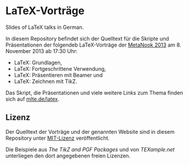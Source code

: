 LaTeX-Vorträge
==============

Slides of LaTeX talks in German.

In diesem Repository befindet sich der Quelltext für
die Skripte und Präsentationen
der folgendeb LaTeX-Vorträge
der [MetaNook 2013](http://metameute.de/nook)
am 8. November 2013 ab 17:30 Uhr:
  * LaTeX: Grundlagen,
  * LaTeX: Fortgeschrittene Verwendung,
  * LaTeX: Präsentieren mit Beamer und
  * LaTeX: Zeichnen mit TikZ.

Das Skript, die Präsentationen und viele weitere Links zum Thema
finden sich auf [mlte.de/latex](http://www.mlte.de/latex).

Lizenz
------

Der Quelltext der Vorträge und der genannten Website sind in diesem Repository
unter [MIT-Lizenz](http://www.opensource.org/licenses/MIT) veröffentlicht.

Die Beispiele aus _The TikZ and PGF Packages_ und von _TEXample.net_
unterliegen den dort angegebenen freien Lizenzen.

